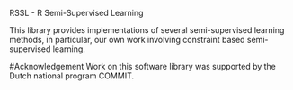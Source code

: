 RSSL - R Semi-Supervised Learning

This library provides implementations of several semi-supervised learning methods, in particular, our own work involving constraint based semi-supervised learning.

#Acknowledgement
Work on this software library was supported by the Dutch national program COMMIT.